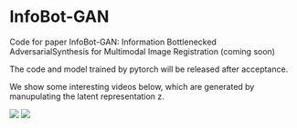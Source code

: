 # InfoBot-GAN
Code for paper InfoBot-GAN: Information Bottlenecked AdversarialSynthesis for Multimodal Image Registration (coming soon)

The code and model trained by pytorch will be released after acceptance.

We show some interesting videos below, which are generated by manupulating the latent representation z.

![](WGAN_SN_encodedZ.gif)
![](WGAN_SN_1.gif)
